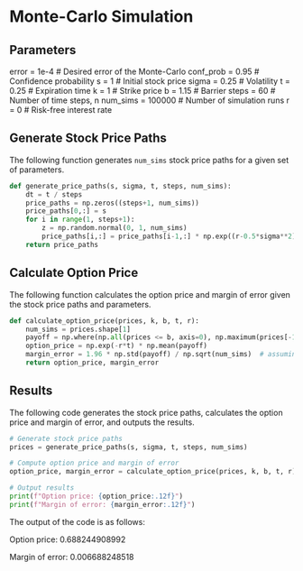 

# Monte-Carlo Simulation
## Parameters
error = 1e-4      # Desired error of the Monte-Carlo 
conf_prob = 0.95  # Confidence probability
s = 1             # Initial stock price
sigma = 0.25      # Volatility
t = 0.25          # Expiration time
k = 1             # Strike price
b = 1.15          # Barrier
steps = 60        # Number of time steps, n
num_sims = 100000 # Number of simulation runs
r = 0             # Risk-free interest rate

## Generate Stock Price Paths
The following function generates `num_sims` stock price paths for a given set of parameters.

```python
def generate_price_paths(s, sigma, t, steps, num_sims):
    dt = t / steps
    price_paths = np.zeros((steps+1, num_sims))
    price_paths[0,:] = s
    for i in range(1, steps+1):
        z = np.random.normal(0, 1, num_sims)
        price_paths[i,:] = price_paths[i-1,:] * np.exp((r-0.5*sigma**2)*dt + sigma*np.sqrt(dt)*z)
    return price_paths
```

## Calculate Option Price
The following function calculates the option price and margin of error given the stock price paths and parameters.

```python
def calculate_option_price(prices, k, b, t, r):
    num_sims = prices.shape[1]
    payoff = np.where(np.all(prices <= b, axis=0), np.maximum(prices[-1] - k, 0), 0)
    option_price = np.exp(-r*t) * np.mean(payoff)
    margin_error = 1.96 * np.std(payoff) / np.sqrt(num_sims)  # assuming normal distribution
    return option_price, margin_error
```

## Results
The following code generates the stock price paths, calculates the option price and margin of error, and outputs the results.

```python
# Generate stock price paths
prices = generate_price_paths(s, sigma, t, steps, num_sims)

# Compute option price and margin of error
option_price, margin_error = calculate_option_price(prices, k, b, t, r)

# Output results
print(f"Option price: {option_price:.12f}")
print(f"Margin of error: {margin_error:.12f}")
```

The output of the code is as follows:

Option price: 0.688244908992

Margin of error: 0.006688248518